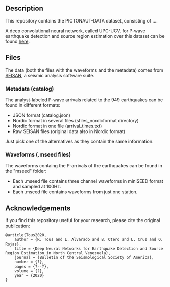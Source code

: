 ## Description

This repository contains the PICTONAUT-DATA dataset, consisting of ....

A deep convolutional neural network, called UPC-UCV, for P-wave earthquake detection and source region estimation over this dataset can be found [here](https://github.com/rtous/deepquake).

## Files

 The data (both the files with the waveforms and the metadata) comes from [SEISAN](https://www.geosig.com/files/GS_SEISAN_9_0_1.pdf), a seismic analysis software suite.

### Metadata (catalog)

The analyst-labeled P-wave arrivals related to the 949 earthquakes can be found in different formats:

* JSON format (catalog.json)
* Nordic format in several files (sfiles_nordicformat directory)
* Nordic format in one file (arrival_times.txt)
* Raw SEISAN files (original data also in Nordic format)

Just pick one of the alternatives as they contain the same information. 


### Waveforms (.mseed files)

The waveforms containg the P-arrivals of the earthquakes can be found in the "mseed" folder:

* Each .mseed file contains three channel waveforms in miniSEED format and sampled at 100Hz.
* Each .mseed file contains waveforms from just one station.

## Acknowledgements

If you find this repository useful for your research, please cite the original publication:


	@article{Tous2020,
	    author = {R. Tous and L. Alvarado and B. Otero and L. Cruz and O. Rojas},
	    title = {Deep Neural Networks for Earthquake Detection and Source Region Estimation in North Central Venezuela},
	    journal = {Bulletin of the Seismological Society of America},
	    number = {?},
	    pages = {?--?},
	    volume = {?},
	    year = {2020}
	}